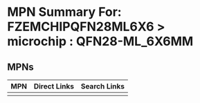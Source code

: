 



# MPN Summary For: FZEMCHIPQFN28ML6X6 > microchip : QFN28-ML_6X6MM

## MPNs
  

|MPN|Direct Links|Search Links|
| :--- | :--- | :--- |
||||
